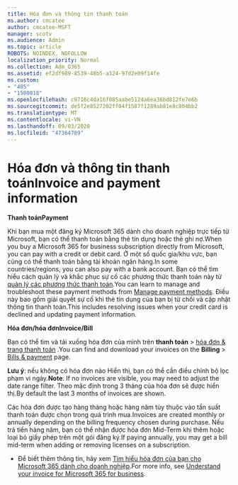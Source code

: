 ```yaml
---
title: Hóa đơn và thông tin thanh toán
ms.author: cmcatee
author: cmcatee-MSFT
manager: scotv
ms.audience: Admin
ms.topic: article
ROBOTS: NOINDEX, NOFOLLOW
localization_priority: Normal
ms.collection: Adm_O365
ms.assetid: ef2df989-8539-48b5-a324-97d2e09f14fe
ms.custom:
- "485"
- "1500018"
ms.openlocfilehash: c9716c4da16f085aabe5124a6ea36bd812fe7e6b
ms.sourcegitcommit: de5f2e8527202ff04f1587f1289ab81e8c804bb2
ms.translationtype: MT
ms.contentlocale: vi-VN
ms.lasthandoff: 09/03/2020
ms.locfileid: "47364789"
---
```

# <a name="invoice-and-payment-information"></a><span data-ttu-id="1e902-102">Hóa đơn và thông tin thanh toán</span><span class="sxs-lookup"><span data-stu-id="1e902-102">Invoice and payment information</span></span>

<span data-ttu-id="1e902-103">**Thanh toán**</span><span class="sxs-lookup"><span data-stu-id="1e902-103">**Payment**</span></span>

<span data-ttu-id="1e902-104">Khi bạn mua một đăng ký Microsoft 365 dành cho doanh nghiệp trực tiếp từ Microsoft, bạn có thể thanh toán bằng thẻ tín dụng hoặc thẻ ghi nợ.</span><span class="sxs-lookup"><span data-stu-id="1e902-104">When you buy a Microsoft 365 for business subscription directly from Microsoft, you can pay with a credit or debit card.</span></span>  <span data-ttu-id="1e902-105">Ở một số quốc gia/khu vực, bạn cũng có thể thanh toán bằng tài khoản ngân hàng.</span><span class="sxs-lookup"><span data-stu-id="1e902-105">In some countries/regions, you can also pay with a bank account.</span></span>  <span data-ttu-id="1e902-106">Bạn có thể tìm hiểu cách quản lý và khắc phục sự cố các phương thức thanh toán này từ [quản lý các phương thức thanh toán](https://docs.microsoft.com/microsoft-365/commerce/billing-and-payments/manage-payment-methods).</span><span class="sxs-lookup"><span data-stu-id="1e902-106">You can learn to manage and troubleshoot these payment methods from [Manage payment methods](https://docs.microsoft.com/microsoft-365/commerce/billing-and-payments/manage-payment-methods).</span></span> <span data-ttu-id="1e902-107">Điều này bao gồm giải quyết sự cố khi thẻ tín dụng của bạn bị từ chối và cập nhật thông tin thanh toán.</span><span class="sxs-lookup"><span data-stu-id="1e902-107">This includes resolving issues when your credit card is declined and updating payment information.</span></span>

<span data-ttu-id="1e902-108">**Hóa đơn/hóa đơn**</span><span class="sxs-lookup"><span data-stu-id="1e902-108">**Invoice/Bill**</span></span>

<span data-ttu-id="1e902-109">Bạn có thể tìm và tải xuống hóa đơn của mình trên **thanh toán**  >  [hóa đơn & trang thanh toán](https://go.microsoft.com/fwlink/p/?linkid=848039) .</span><span class="sxs-lookup"><span data-stu-id="1e902-109">You can find and download your invoices on the **Billing** > [Bills & payment](https://go.microsoft.com/fwlink/p/?linkid=848039) page.</span></span>  

<span data-ttu-id="1e902-110">**Lưu ý**: nếu không có hóa đơn nào Hiển thị, bạn có thể cần điều chỉnh bộ lọc phạm vi ngày.</span><span class="sxs-lookup"><span data-stu-id="1e902-110">**Note**: If no invoices are visible, you may need to adjust the date range filter.</span></span>  <span data-ttu-id="1e902-111">Theo mặc định trong 3 tháng của hóa đơn sẽ được hiển thị.</span><span class="sxs-lookup"><span data-stu-id="1e902-111">By default the last 3 months of invoices are shown.</span></span>

<span data-ttu-id="1e902-112">Các hóa đơn được tạo hàng tháng hoặc hàng năm tùy thuộc vào tần suất thanh toán được chọn trong quá trình mua.</span><span class="sxs-lookup"><span data-stu-id="1e902-112">Invoices are created monthly or annually depending on the billing frequency chosen during purchase.</span></span>  <span data-ttu-id="1e902-113">Nếu trả tiền hàng năm, bạn có thể nhận được hóa đơn Mid-Term khi thêm hoặc loại bỏ giấy phép trên một gói đăng ký.</span><span class="sxs-lookup"><span data-stu-id="1e902-113">If paying annually, you may get a bill mid-term when adding or removing licenses on a subscription.</span></span>

- <span data-ttu-id="1e902-114">Để biết thêm thông tin, hãy xem [Tìm hiểu hóa đơn của bạn cho Microsoft 365 dành cho doanh nghiệp](https://docs.microsoft.com/microsoft-365/commerce/billing-and-payments/understand-your-invoice2).</span><span class="sxs-lookup"><span data-stu-id="1e902-114">For more info, see [Understand your invoice for Microsoft 365 for business](https://docs.microsoft.com/microsoft-365/commerce/billing-and-payments/understand-your-invoice2).</span></span>